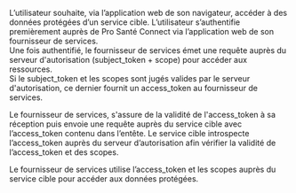 <p>
L’utilisateur souhaite, via l’application web de son navigateur, accéder à des données protégées d’un service cible. L’utilisateur s’authentifie premièrement auprès de Pro Santé Connect via l’application web de son fournisseur de services.<br>
Une fois authentifié, le fournisseur de services émet une requête auprès du serveur d'autorisation (subject_token + scope) pour accéder aux ressources.<br>
Si le subject_token et les scopes sont jugés valides par le serveur d'autorisation, ce dernier fournit un access_token au fournisseur de services.<br>

Le fournisseur de services, s'assure de la validité de l'access_token à sa réception puis envoie une requête auprès du service cible avec l’access_token contenu dans l’entête. Le service cible introspecte l’access_token auprès du serveur d’autorisation afin vérifier la validité de l’access_token et des scopes.<br>

Le fournisseur de services utilise l’access_token et les scopes auprès du service cible pour accéder aux données protégées.
</p>